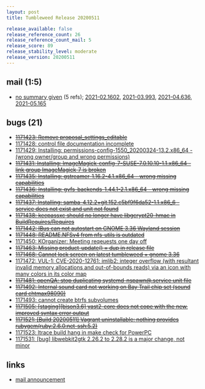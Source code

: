 ```yaml
---
layout: post
title: Tumbleweed Release 20200511

release_available: false
release_reference_count: 26
release_reference_count_mail: 5
release_score: 89
release_stability_level: moderate
release_version: 20200511
---
```


## mail (1:5)

- [no summary given](https://lists.opensuse.org/archives/list/factory@lists.opensuse.org/thread/KJ6VDHEWLJYN4BMDCFQUQT2HO7WDSC54) (5 refs); [2021-02.1602](https://lists.opensuse.org/archives/list/factory@lists.opensuse.org/thread/KJ6VDHEWLJYN4BMDCFQUQT2HO7WDSC54), [2021-03.993](https://lists.opensuse.org/archives/list/factory@lists.opensuse.org/thread/KJ6VDHEWLJYN4BMDCFQUQT2HO7WDSC54), [2021-04.636](https://lists.opensuse.org/archives/list/factory@lists.opensuse.org/thread/KJ6VDHEWLJYN4BMDCFQUQT2HO7WDSC54), [2021-05.165](https://lists.opensuse.org/archives/list/factory@lists.opensuse.org/thread/KJ6VDHEWLJYN4BMDCFQUQT2HO7WDSC54)

## bugs (21)

<!--more-->

- ~~[1171423: Remove proposal_settings_editable](https://bugzilla.opensuse.org/show_bug.cgi?id=1171423)~~
- [1171428: control file documentation incomplete](https://bugzilla.opensuse.org/show_bug.cgi?id=1171428)
- [1171429: Installing: permissions-config-1550_20200324-13.2.x86_64 - (wrong owner/group and wrong permissions)](https://bugzilla.opensuse.org/show_bug.cgi?id=1171429)
- ~~[1171431: Installing: ImageMagick-config-7-SUSE-7.0.10.10-1.1.x86_64 - link group ImageMagick-7 is broken](https://bugzilla.opensuse.org/show_bug.cgi?id=1171431)~~
- ~~[1171435: Installing: gstreamer-1.16.2-4.1.x86_64 - wrong missing capabilities](https://bugzilla.opensuse.org/show_bug.cgi?id=1171435)~~
- ~~[1171436: Installing: gvfs-backends-1.44.1-2.1.x86_64 - wrong missing capabilities](https://bugzilla.opensuse.org/show_bug.cgi?id=1171436)~~
- ~~[1171437: Installing: samba-4.12.2+git.152.c5bf9f6da52-1.1.x86_6 - service does not exist and unit not found](https://bugzilla.opensuse.org/show_bug.cgi?id=1171437)~~
- ~~[1171438: keepassxc should no longer have libgcrypt20-hmac in BuildRequires/Requires](https://bugzilla.opensuse.org/show_bug.cgi?id=1171438)~~
- ~~[1171442: IBus can not autostart on GNOME 3.36 Wayland session](https://bugzilla.opensuse.org/show_bug.cgi?id=1171442)~~
- ~~[1171448: README.NFSv4 from nfs-utils is outdated](https://bugzilla.opensuse.org/show_bug.cgi?id=1171448)~~
- [1171450: KOrganizer: Meeting reqeuests one day off](https://bugzilla.opensuse.org/show_bug.cgi?id=1171450)
- ~~[1171463: Missing product-update() = dup in release file](https://bugzilla.opensuse.org/show_bug.cgi?id=1171463)~~
- ~~[1171468: Cannot lock screen on latest tumbleweed + gnome 3.36](https://bugzilla.opensuse.org/show_bug.cgi?id=1171468)~~
- [1171472: VUL-1: CVE-2020-12761: imlib2: integer overflow (with resultant invalid memory allocations and out-of-bounds reads) via an icon with many colors in its color map](https://bugzilla.opensuse.org/show_bug.cgi?id=1171472)
- ~~[1171481: openQA: stop duplicating systemd-nspawn@.service unit file](https://bugzilla.opensuse.org/show_bug.cgi?id=1171481)~~
- ~~[1171492: Internal sound card not working on Bay Trail chip set (sound card chtmax98090)](https://bugzilla.opensuse.org/show_bug.cgi?id=1171492)~~
- [1171493: cannot create btrfs subvolumes](https://bugzilla.opensuse.org/show_bug.cgi?id=1171493)
- ~~[1171505: \[staging\]\[bison3.6\] yast2-core does not cope with the new, improved syntax error output](https://bugzilla.opensuse.org/show_bug.cgi?id=1171505)~~
- ~~[1171521: \[Build 20200511\] Vagrant uninstallable: nothing provides rubygem(ruby:2.6.0:net-ssh:5.2)](https://bugzilla.opensuse.org/show_bug.cgi?id=1171521)~~
- [1171523: ltrace build hang in make check for PowerPC](https://bugzilla.opensuse.org/show_bug.cgi?id=1171523)
- [1171531: \[bug\] libwebkit2gtk 2.26.2 to 2.28.2 is a major change, not minor](https://bugzilla.opensuse.org/show_bug.cgi?id=1171531)



## links

- [mail announcement](https://lists.opensuse.org/archives/list/factory@lists.opensuse.org/thread/KJ6VDHEWLJYN4BMDCFQUQT2HO7WDSC54)
